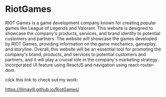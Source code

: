 # RiotGames

RIOT Games is a game development company known for creating popular games like League of Legends and Valorant. This website is designed to showcase the company's products, services, and brand identity to potential customers and partners.
The website will showcase the games developed by RIOT Games, providing information on the game mechanics, gameplay, and storyline.
Overall, this website will be an essential tool for promoting the company's brand, products, and services to potential customers and partners, and it will play a crucial role in the company's marketing strategy.
Incorporated UI feature using ReactJS and navigation using react-router-dom.


cilck this link to check out my work:

https://lllmavlll.github.io/RiotGames/




